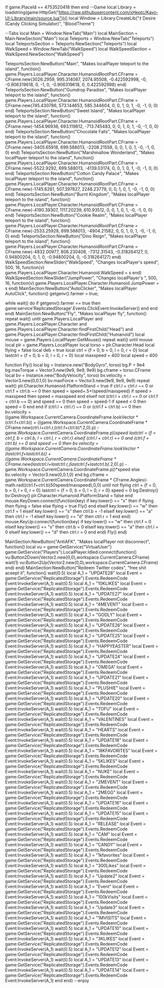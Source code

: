 if game.PlaceId == 4753520418 then
end
--Game
local Library = loadstring(game:HttpGet("https://raw.githubusercontent.com/xHeptc/Kavo-UI-Library/main/source.lua"))()
local Window = Library.CreateLib("ｵ Desire (Candy Clicking Simulator)", "BloodTheme")

--Tabs
local Main = Window:NewTab("Main")
local MainSection = Main:NewSection("Main")
local Teleports = Window:NewTab("Teleports")
local TeleportsSection = Teleports:NewSection("Teleports")
local WalkSpeed = Window:NewTab("WalkSpeed")
local WalkSpeedSection = WalkSpeed:NewSection("WalkSpeed")


TeleportsSection:NewButton("Main", "Makes localPlayer teleport to the island", function()
    game.Players.LocalPlayer.Character.HumanoidRootPart.CFrame = CFrame.new(3026.2959, 995.314087, 2074.95508, -0.422592998, -0, -0.906319618, 0, -1, 0, -0.906319618, 0, 0.422592998)
end)
TeleportsSection:NewButton("Gumdrop Paradise", "Makes localPlayer teleport to the island", function()
    game.Players.LocalPlayer.Character.HumanoidRootPart.CFrame = CFrame.new(745.430786, 573.144653, 585.344604, 0, 0, 1, 0, 1, -0, -1, 0, 0)
end)
TeleportsSection:NewButton("Sweet Island", "Makes localPlayer teleport to the island", function()
    game.Players.LocalPlayer.Character.HumanoidRootPart.CFrame = CFrame.new(-1454.96936, 693.119812, -713.745483, 0, 0, 1, 0, 1, -0, -1, 0, 0)
end)
TeleportsSection:NewButton("Chocolate Falls", "Makes localPlayer teleport to the island", function()
    game.Players.LocalPlayer.Character.HumanoidRootPart.CFrame = CFrame.new(-3405.65918, 699.588013, -2208.21558, 0, 0, 1, 0, 1, -0, -1, 0, 0)
end)
TeleportsSection:NewButton("Marshmallow Wonderland", "Makes localPlayer teleport to the island", function()
    game.Players.LocalPlayer.Character.HumanoidRootPart.CFrame = CFrame.new(-5522.9292, 699.588013, -4139.03174, 0, 0, 1, 0, 1, -0, -1, 0, 0)
end)
TeleportsSection:NewButton("Cotton Candy Palace", "Makes localPlayer teleport to the island", function()
    game.Players.LocalPlayer.Character.HumanoidRootPart.CFrame = CFrame.new(-1745.6261, 507.397827, 2248.23779, 0, 0, 1, 0, 1, -0, -1, 0, 0)
end)
TeleportsSection:NewButton("Burnt Kingdom", "Makes localPlayer teleport to the island", function()
    game.Players.LocalPlayer.Character.HumanoidRootPart.CFrame = CFrame.new(-4190.39307, 1117.20239, 610.93512, 0, 0, 1, 0, 1, -0, -1, 0, 0)
end)
TeleportsSection:NewButton("Cookie Realm", "Makes localPlayer teleport to the island", function()
    game.Players.LocalPlayer.Character.HumanoidRootPart.CFrame = CFrame.new(-2533.25928, 699.588013, -4904.21582, 0, 0, 1, 0, 1, -0, -1, 0, 0)
end)
TeleportsSection:NewButton("Dino Reign", "Makes localPlayer teleport to the island", function()
    game.Players.LocalPlayer.Character.HumanoidRootPart.CFrame = CFrame.new(-4832.00977, 806.230408, -7312.31543, -0.318264127, 0, 0.94800204, 0, 1, 0, -0.94800204, 0, -0.318264127)
end)
WalkSpeedSection:NewSlider("WalkSpeed", "Changes localPlayer's speed", 500, 16, function(v) 
    game.Players.LocalPlayer.Character.Humanoid.WalkSpeed = s
end)
WalkSpeedSection:NewSlider("JumpPower", "Changes localPlayer's ", 500, 16, function(v) 
    game.Players.LocalPlayer.Character.Humanoid.JumpPower = s
end)
MainSection:NewButton("AutoClicker", "Makes localPlayer AutoClick", function()
    getgenv().farmer = true;

while wait() do
    if getgenv().farmer == true then
        game:service'ReplicatedStorage'.Events.ClickEvent:InvokeServer()
    end
end
end)
MainSection:NewButton("Fly", "Makes localPlayer fly", function()
    repeat wait() 
	until game.Players.LocalPlayer and game.Players.LocalPlayer.Character and game.Players.LocalPlayer.Character:findFirstChild("Head") and game.Players.LocalPlayer.Character:findFirstChild("Humanoid") 
local mouse = game.Players.LocalPlayer:GetMouse() 
repeat wait() until mouse
local plr = game.Players.LocalPlayer 
local torso = plr.Character.Head 
local flying = false
local deb = true 
local ctrl = {f = 0, b = 0, l = 0, r = 0} 
local lastctrl = {f = 0, b = 0, l = 0, r = 0} 
local maxspeed = 400 
local speed = 400

function Fly() 
local bg = Instance.new("BodyGyro", torso) 
bg.P = 9e4 
bg.maxTorque = Vector3.new(9e9, 9e9, 9e9) 
bg.cframe = torso.CFrame 
local bv = Instance.new("BodyVelocity", torso) 
bv.velocity = Vector3.new(0,0.1,0) 
bv.maxForce = Vector3.new(9e9, 9e9, 9e9) 
repeat wait() 
plr.Character.Humanoid.PlatformStand = true 
if ctrl.l + ctrl.r ~= 0 or ctrl.f + ctrl.b ~= 0 then 
speed = speed+.5+(speed/maxspeed) 
if speed > maxspeed then 
speed = maxspeed 
end 
elseif not (ctrl.l + ctrl.r ~= 0 or ctrl.f + ctrl.b ~= 0) and speed ~= 0 then 
speed = speed-1 
if speed < 0 then 
speed = 0 
end 
end 
if (ctrl.l + ctrl.r) ~= 0 or (ctrl.f + ctrl.b) ~= 0 then 
bv.velocity = ((game.Workspace.CurrentCamera.CoordinateFrame.lookVector * (ctrl.f+ctrl.b)) + ((game.Workspace.CurrentCamera.CoordinateFrame * CFrame.new(ctrl.l+ctrl.r,(ctrl.f+ctrl.b)*.2,0).p) - game.Workspace.CurrentCamera.CoordinateFrame.p))*speed 
lastctrl = {f = ctrl.f, b = ctrl.b, l = ctrl.l, r = ctrl.r} 
elseif (ctrl.l + ctrl.r) == 0 and (ctrl.f + ctrl.b) == 0 and speed ~= 0 then 
bv.velocity = ((game.Workspace.CurrentCamera.CoordinateFrame.lookVector * (lastctrl.f+lastctrl.b)) + ((game.Workspace.CurrentCamera.CoordinateFrame * CFrame.new(lastctrl.l+lastctrl.r,(lastctrl.f+lastctrl.b)*.2,0).p) - game.Workspace.CurrentCamera.CoordinateFrame.p))*speed 
else 
bv.velocity = Vector3.new(0,0.1,0) 
end 
bg.cframe = game.Workspace.CurrentCamera.CoordinateFrame * CFrame.Angles(-math.rad((ctrl.f+ctrl.b)*50*speed/maxspeed),0,0) 
until not flying 
ctrl = {f = 0, b = 0, l = 0, r = 0} 
lastctrl = {f = 0, b = 0, l = 0, r = 0} 
speed = 0 
bg:Destroy() 
bv:Destroy() 
plr.Character.Humanoid.PlatformStand = false 
end 
mouse.KeyDown:connect(function(key) 
if key:lower() == "x" then 
if flying then flying = false 
else 
flying = true 
Fly() 
end 
elseif key:lower() == "w" then 
ctrl.f = 1 
elseif key:lower() == "s" then 
ctrl.b = -1 
elseif key:lower() == "a" then 
ctrl.l = -1 
elseif key:lower() == "d" then 
ctrl.r = 1 
end 
end) 
mouse.KeyUp:connect(function(key) 
if key:lower() == "w" then 
ctrl.f = 0 
elseif key:lower() == "s" then 
ctrl.b = 0 
elseif key:lower() == "a" then 
ctrl.l = 0 
elseif key:lower() == "d" then 
ctrl.r = 0 
end 
end)
Fly()
end)

MainSection:NewButton("AntiAFK", "Makes localPlayer not disconnect", function()
    local vu = game:GetService("VirtualUser")
    game:GetService("Players").LocalPlayer.Idled:connect(function()
    vu:Button2Down(Vector2.new(0,0),workspace.CurrentCamera.CFrame)
    wait(1)
    vu:Button2Up(Vector2.new(0,0),workspace.CurrentCamera.CFrame)
    end)
    end)
    MainSection:NewButton("Redeem Twitter codes", "free shit aceept it", function()
        wait(0.5)
local A_1 = "UPDATE28"
local Event = game:GetService("ReplicatedStorage").Events.RedeemCode
Event:InvokeServer(A_1)
wait(0.5)
local A_1 = "10KLIKES"
local Event = game:GetService("ReplicatedStorage").Events.RedeemCode
Event:InvokeServer(A_1)
wait(0.5)
local A_1 = "UPDATE27"
local Event = game:GetService("ReplicatedStorage").Events.RedeemCode
Event:InvokeServer(A_1)
wait(0.5)
local A_1 = "4MEVENT"
local Event = game:GetService("ReplicatedStorage").Events.RedeemCode
Event:InvokeServer(A_1)
wait(0.5)
local A_1 = "GODLY"
local Event = game:GetService("ReplicatedStorage").Events.RedeemCode
Event:InvokeServer(A_1)
wait(0.5)
local A_1 = "UPDATE26"
local Event = game:GetService("ReplicatedStorage").Events.RedeemCode
Event:InvokeServer(A_1)
wait(0.5)
local A_1 = "UPDATE25"
local Event = game:GetService("ReplicatedStorage").Events.RedeemCode
Event:InvokeServer(A_1)
wait(0.5)
local A_1 = "HAPPYEASTER"
local Event = game:GetService("ReplicatedStorage").Events.RedeemCode
Event:InvokeServer(A_1)
wait(0.5)
local A_1 = "UPDATE24"
local Event = game:GetService("ReplicatedStorage").Events.RedeemCode
Event:InvokeServer(A_1)
wait(0.5)
local A_1 = "OMEGA"
local Event = game:GetService("ReplicatedStorage").Events.RedeemCode
Event:InvokeServer(A_1)
wait(0.5)
local A_1 = "UPDATE21"
local Event = game:GetService("ReplicatedStorage").Events.RedeemCode
Event:InvokeServer(A_1)
wait(0.5)
local A_1 = "PLUSHIE"
local Event = game:GetService("ReplicatedStorage").Events.RedeemCode
Event:InvokeServer(A_1)
wait(0.5)
local A_1 = "UPDATE20"
local Event = game:GetService("ReplicatedStorage").Events.RedeemCode
Event:InvokeServer(A_1)
wait(0.5)
local A_1 = "TOFU"
local Event = game:GetService("ReplicatedStorage").Events.RedeemCode
Event:InvokeServer(A_1)
wait(0.5)
local A_1 = "VALENTINES"
local Event = game:GetService("ReplicatedStorage").Events.RedeemCode
Event:InvokeServer(A_1)
wait(0.5)
local A_1 = "HEARTS"
local Event = game:GetService("ReplicatedStorage").Events.RedeemCode
Event:InvokeServer(A_1)
wait(0.5)
local A_1 = "UPDATE18"
local Event = game:GetService("ReplicatedStorage").Events.RedeemCode
Event:InvokeServer(A_1)
wait(0.5)
local A_1 = "18KFAVORITES"
local Event = game:GetService("ReplicatedStorage").Events.RedeemCode
Event:InvokeServer(A_1)
wait(0.5)
local A_1 = "5KLIKES"
local Event = game:GetService("ReplicatedStorage").Events.RedeemCode
Event:InvokeServer(A_1)
wait(0.5)
local A_1 = "NUKE"
local Event = game:GetService("ReplicatedStorage").Events.RedeemCode
Event:InvokeServer(A_1)
wait(0.5)
local A_1 = "2MEVENT"
local Event = game:GetService("ReplicatedStorage").Events.RedeemCode
Event:InvokeServer(A_1)
wait(0.5)
local A_1 = "2MEGG"
local Event = game:GetService("ReplicatedStorage").Events.RedeemCode
Event:InvokeServer(A_1)
wait(0.5)
local A_1 = "UPDATE16"
local Event = game:GetService("ReplicatedStorage").Events.RedeemCode
Event:InvokeServer(A_1)
wait(0.5)
local A_1 = "UPDATE15"
local Event = game:GetService("ReplicatedStorage").Events.RedeemCode
Event:InvokeServer(A_1)
wait(0.5)
local A_1 = "RELEASE"
local Event = game:GetService("ReplicatedStorage").Events.RedeemCode
Event:InvokeServer(A_1)
wait(0.5)
local A_1 = "CAM"
local Event = game:GetService("ReplicatedStorage").Events.RedeemCode
Event:InvokeServer(A_1)
wait(0.5)
local A_1 = "CANDY"
local Event = game:GetService("ReplicatedStorage").Events.RedeemCode
Event:InvokeServer(A_1)
wait(0.5)
local A_1 = "1kfavorites"
local Event = game:GetService("ReplicatedStorage").Events.RedeemCode
Event:InvokeServer(A_1)
wait(0.5)
local A_1 = "300Likes"
local Event = game:GetService("ReplicatedStorage").Events.RedeemCode
Event:InvokeServer(A_1)
wait(0.5)
local A_1 = "Update2"
local Event = game:GetService("ReplicatedStorage").Events.RedeemCode
Event:InvokeServer(A_1)
wait(0.5)
local A_1 = "Event"
local Event = game:GetService("ReplicatedStorage").Events.RedeemCode
Event:InvokeServer(A_1)
wait(0.5)
local A_1 = "100kVisits"
local Event = game:GetService("ReplicatedStorage").Events.RedeemCode
Event:InvokeServer(A_1)
wait(0.5)
local A_1 = "Update3"
local Event = game:GetService("ReplicatedStorage").Events.RedeemCode
Event:InvokeServer(A_1)
wait(0.5)
local A_1 = "1MVISITS"
local Event = game:GetService("ReplicatedStorage").Events.RedeemCode
Event:InvokeServer(A_1)
wait(0.5)
local A_1 = "UPDATE10"
local Event = game:GetService("ReplicatedStorage").Events.RedeemCode
Event:InvokeServer(A_1)
wait(0.5)
local A_1 = "3KLIKES"
local Event = game:GetService("ReplicatedStorage").Events.RedeemCode
Event:InvokeServer(A_1)
wait(0.5)
local A_1 = "UPDATE12"
local Event = game:GetService("ReplicatedStorage").Events.RedeemCode
Event:InvokeServer(A_1)
wait(0.5)
local A_1 = "UPDATE13"
local Event = game:GetService("ReplicatedStorage").Events.RedeemCode
Event:InvokeServer(A_1)
wait(0.5)
local A_1 = "UPDATE14"
local Event = game:GetService("ReplicatedStorage").Events.RedeemCode
Event:InvokeServer(A_1)
end
end)
--enjoy
